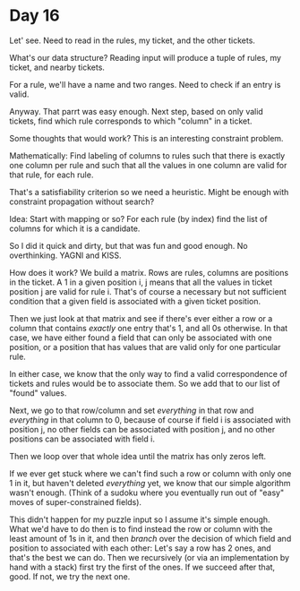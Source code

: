 # Day 16
Let' see. Need to read in the rules, my ticket, and the other tickets.

What's our data structure? Reading input will produce a tuple of rules, 
my ticket, and nearby tickets.

For a rule, we'll have a name and two ranges. Need to check if an entry is valid.

Anyway. That parrt was easy enough. Next step, based on only valid tickets, 
find which rule corresponds to which "column" in a ticket.

Some thoughts that would work? This is an interesting constraint problem.

Mathematically: Find labeling of columns to rules such that there is exactly 
one column per rule and such that all the values in one column are valid for 
that rule, for each rule.

That's a satisfiability criterion so we need a heuristic. Might be enough 
with constraint propagation without search?

Idea: Start with mapping or so? For each rule (by index) find the list of 
columns for which it is a candidate.

So I did it quick and dirty, but that was fun and good enough. No overthinking.
YAGNI and KISS.

How does it work? We build a matrix. Rows are rules, columns are positions 
in the ticket. A 1 in a given position i, j means that all the values in 
ticket position j are valid for rule i. That's of course a necessary but not 
sufficient condition that a given field is associated with a given ticket 
position.

Then we just look at that matrix and see if there's ever either a row or a 
column that contains _exactly_ one entry that's 1, and all 0s otherwise. In that
case, we have either found a field that can only be associated with one 
position, or a position that has values that are valid only for one particular rule.

In either case, we know that the only way to find a valid correspondence of 
tickets and rules would be to associate them. So we add that to our list of 
"found" values.

Next, we go to that row/column and set _everything_ in that row and 
_everything_ in that column to 0, because of course if field i is associated 
with position j, no other fields can be associated with position j, and 
no other positions can be associated with field i. 

Then we loop over that whole idea until the matrix has only zeros left.

If we ever get stuck where we can't find such a row or column with only one 
1 in it, but haven't deleted _everything_ yet, we know that our simple 
algorithm wasn't enough. (Think of a sudoku where you eventually run out 
of "easy" moves of super-constrained fields). 

This didn't happen for my puzzle input so I assume it's simple enough. What 
we'd have to do then is to find instead the row or column with the least 
amount of 1s in it, and then _branch_ over the decision of which field and 
position to associated with each other: Let's say a row has 2 ones, and that's 
the best we can do. Then we recursively (or via an implementation by hand 
with a stack) first try the first of the ones. If we succeed after that, good.
If not, we try the next one. 